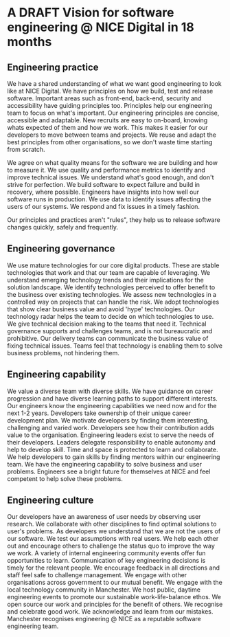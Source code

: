 # A DRAFT Vision for software engineering @ NICE Digital in 18 months

## Engineering practice
We have a shared understanding of what we want good engineering to look like at NICE Digital. We have principles on how we build, test and release software. Important areas such as front-end, back-end, security and accessibility have guiding principles too. Principles help our engineering team to focus on what's important. Our engineering principles are concise, accessible and adaptable. New recruits are easy to on-board, knowing whats expected of them and how we work. This makes it easier for our developers to move between teams and projects.  We reuse and adapt the best principles from other organisations, so we don't waste time starting from scratch.

We agree on what quality means for the software we are building and how to measure it.  We use quality and performance metrics to identify and improve technical issues.  We understand what's good enough, and don't strive for perfection. We build software to expect failure and build in recovery, where possible.  Engineers have insights into how well our software runs in production. We use data to identify issues affecting the users of our systems. We respond and fix issues in a timely fashion.

Our principles and practices aren't "rules", they help us to release software changes quickly, safely and frequently.  

## Engineering governance
We use mature technologies for our core digital products. These are stable technologies that work and that our team are capable of leveraging. We understand emerging technology trends and their implications for the solution landscape. We identify technologies perceived to offer benefit to the business over existing technologies. We assess new technologies in a controlled way on projects that can handle the risk. We adopt technologies that show clear business value and avoid 'hype' technologies. Our technology radar helps the team to decide on which technologies to use. We give technical decision making to the teams that need it. Technical governance supports and challenges teams, and is not bureaucratic and prohibitive.  Our delivery teams can communicate the business value of fixing technical issues.  Teams feel that technology is enabling them to solve business problems, not hindering them.

## Engineering capability
We value a diverse team with diverse skills. We have guidance on career progression and have diverse learning paths to support different interests.  Our engineers know the engineering capabilities we need now and for the next 1-2 years. Developers take ownership of their unique career development plan. We motivate developers by finding them interesting, challenging and varied work. Developers see how their contribution adds value to the organisation.  Engineering leaders exist to serve the needs of their developers.  Leaders delegate responsibility to enable autonomy and help to develop skill.  Time and space is protected to learn and collaborate. We help developers to gain skills by finding mentors within our engineering team.  We have the engineering capability to solve business and user problems.  Engineers see a bright future for themselves at NICE and feel competent to help solve these problems.

## Engineering culture
Our developers have an awareness of user needs by observing user research. We collaborate with other disciplines to find optimal solutions to user's problems.  As developers we understand that we are not the users of our software.  We test our assumptions with real users.  We help each other out and encourage others to challenge the status quo to improve the way we work. A variety of internal engineering community events offer fun opportunities to learn. Communication of key engineering decisions is timely for the relevant people. We encourage feedback in all directions and staff feel safe to challenge management. We engage with other organisations across government to our mutual benefit. We engage with the local technology community in Manchester. We host public, daytime engineering events to promote our sustainable work-life-balance ethos. We open source our work and principles for the benefit of others. We recognise and celebrate good work. We acknowledge and learn from our mistakes.  Manchester recognises engineering @ NICE as a reputable software engineering team.
